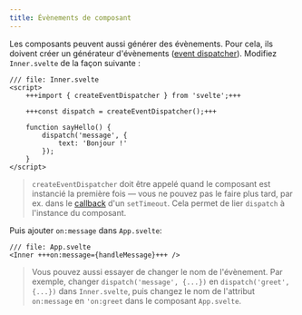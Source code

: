 ```yaml
---
title: Évènements de composant
---
```


Les composants peuvent aussi générer des évènements. Pour cela, ils doivent créer un générateur d'évènements (<span class="vo">[event dispatcher](SVELTE_SITE_URL/docs/javascript#event-dispatcher)</span>). Modifiez `Inner.svelte` de la façon suivante :

```svelte
/// file: Inner.svelte
<script>
	+++import { createEventDispatcher } from 'svelte';+++

	+++const dispatch = createEventDispatcher();+++

	function sayHello() {
		dispatch('message', {
			text: 'Bonjour !'
		});
	}
</script>
```

> `createEventDispatcher` doit être appelé quand le composant est instancié la première fois — vous ne pouvez pas le faire plus tard, par ex. dans le <span class="vo">[callback](SVELTE_SITE_URL/docs/development#callback)</span> d'un `setTimeout`. Cela permet de lier `dispatch` à l'instance du composant.

Puis ajouter `on:message` dans `App.svelte`:

```svelte
/// file: App.svelte
<Inner +++on:message={handleMessage}+++ />
```

> Vous pouvez aussi essayer de changer le nom de l'évènement. Par exemple, changer `dispatch('message', {...})` en `dispatch('greet', {...})` dans `Inner.svelte`, puis changez le nom de l'attribut `on:message` en `'on:greet` dans le composant `App.svelte`.
